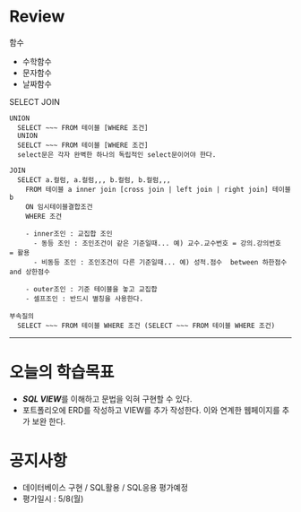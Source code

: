 # Review

함수
- 수학함수
- 문자함수
- 날짜함수

SELECT JOIN
```
UNION
  SELECT ~~~ FROM 테이블 [WHERE 조건]
  UNION
  SEELCT ~~~ FROM 테이블 [WHERE 조건]
  select문은 각자 완벽한 하나의 독립적인 select문이어야 한다.
  
JOIN
  SELECT a.컬럼, a.컬럼,,, b.컬럼, b.컬럼,,,
    FROM 테이블 a inner join [cross join | left join | right join] 테이블 b
    ON 임시테이블결합조건
    WHERE 조건
    
    - inner조인 : 교집합 조인
      - 동등 조인 : 조인조건이 같은 기준일때... 예) 교수.교수번호 = 강의.강의번호  = 활용
      - 비동등 조인 : 조인조건이 다른 기준일때... 예) 성적.점수  between 하한점수 and 상한점수
      
    - outer조인 : 기준 테이블을 놓고 교집합
    - 셀프조인 : 반드시 별칭을 사용한다.
    
부속질의
  SELECT ~~~ FROM 테이블 WHERE 조건 (SELECT ~~~ FROM 테이블 WHERE 조건)

```


-----------------------------------------------------------------------------------------------

# 오늘의 학습목표
- ***SQL VIEW***를 이해하고 문법을 익혀 구현할 수 있다.
- 포트폴리오에 ERD를 작성하고 VIEW를 추가 작성한다. 이와 연계한 웹페이지를 추가 보완 한다.

# 공지사항
- 데이터베이스 구현 / SQL활용 / SQL응용 평가예정
- 평가일시 : 5/8(월)




